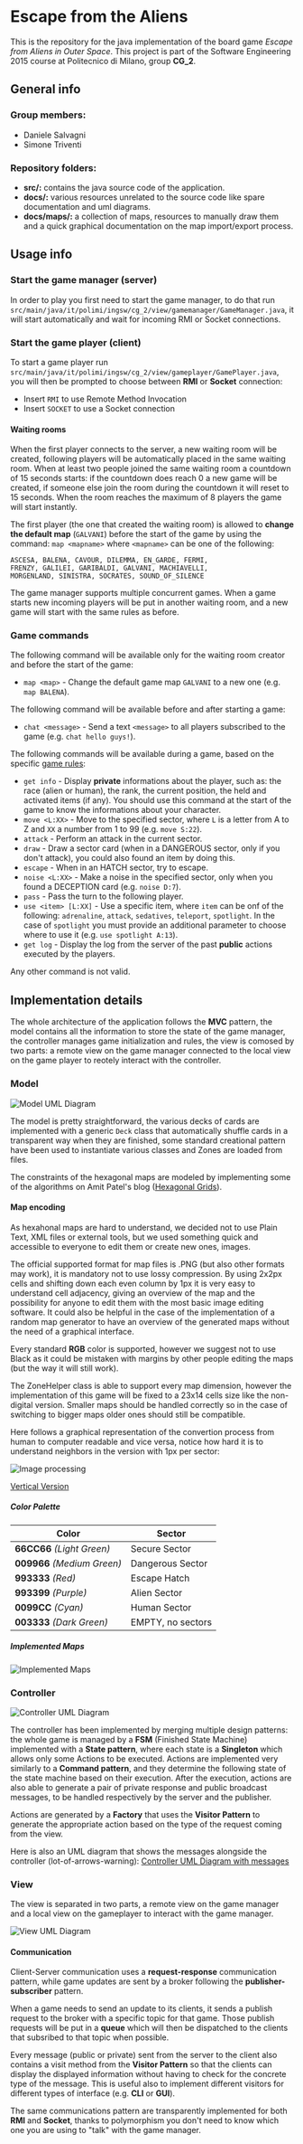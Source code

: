 # Escape from the Aliens #

This is the repository for the java implementation of the board game *Escape from Aliens in Outer Space*. This project is part of the Software Engineering 2015 course at Politecnico di Milano, group **CG_2**.

## General info ##

### Group members: ###

* Daniele Salvagni
* Simone Triventi


### Repository folders: ###

* **src/:** contains the java source code of the application.
* **docs/:** various resources unrelated to the source code like spare documentation and uml diagrams. 
* **docs/maps/:** a collection of maps, resources to manually draw them and a quick graphical documentation on the map import/export process.

## Usage info ##

### Start the game manager (server) ###

 In order to play you first need to start the game manager, to do that run `src/main/java/it/polimi/ingsw/cg_2/view/gamemanager/GameManager.java`, it will start automatically and wait for incoming RMI or Socket connections.

### Start the game player (client) ###

To start a game player run `src/main/java/it/polimi/ingsw/cg_2/view/gameplayer/GamePlayer.java`, you will then be prompted to choose between **RMI** or **Socket** connection:

* Insert `RMI` to use Remote Method Invocation
* Insert `SOCKET` to use a Socket connection

#### Waiting rooms ####

When the first player connects to the server, a new waiting room will be created, following players will be automatically placed in the same waiting room. When at least two people joined the same waiting room a countdown of 15 seconds starts: if the countdown does reach 0 a new game will be created, if someone else join the room during the countdown it will reset to 15 seconds. When the room reaches the maximum of 8 players the game will start instantly.

The first player (the one that created the waiting room) is allowed to **change the default map** (`GALVANI`) before the start of the game by using the command: `map <mapname>` where `<mapname>` can be one of the following:

    ASCESA, BALENA, CAVOUR, DILEMMA, EN_GARDE, FERMI,
    FRENZY, GALILEI, GARIBALDI, GALVANI, MACHIAVELLI,
    MORGENLAND, SINISTRA, SOCRATES, SOUND_OF_SILENCE

The game manager supports multiple concurrent games. When a game starts new incoming players will be put in another waiting room, and a new game will start with the same rules as before.

### Game commands ###

The following command will be available only for the waiting room creator and before the start of the game:

* `map <map>` - Change the default game map `GALVANI` to a new one (e.g. `map BALENA`).

The following command will be available before and after starting a game:

* `chat <message>` - Send a text `<message>` to all players subscribed to the game (e.g. `chat hello guys!`).

The following commands will be available during a game, based on the specific [game rules](http://www.escapefromthealiensinouterspace.com/pdf/manuale_eng_black_divise.pdf):

* `get info` - Display **private** informations about the player, such as: the race (alien or human), the rank, the current position, the held and activated items (if any). You should use this command at the start of the game to know the informations about your character.
* `move <L:XX>` - Move to the specified sector, where `L` is a letter from A to Z and `XX` a number from 1 to 99 (e.g. `move S:22`).
* `attack` - Perform an attack in the current sector.
* `draw` - Draw a sector card (when in a DANGEROUS sector, only if you don't attack), you could also found an item by doing this.
* `escape` - When in an HATCH sector, try to escape.
* `noise <L:XX>` - Make a noise in the specified sector, only when you found a DECEPTION card (e.g. `noise D:7`).
* `pass` - Pass the turn to the following player.
* `use <item> [L:XX]` - Use a specific item, where `item` can be onf of the following: `adrenaline`, `attack`, `sedatives`, `teleport`, `spotlight`. In the case of `spotlight` you must provide an additional parameter to choose where to use it (e.g. `use spotlight A:13`).
* `get log` - Display the log from the server of the past **public** actions executed by the players.

Any other command is not valid.

## Implementation details ##

The whole architecture of the application follows the **MVC** pattern, the model contains all the information to store the state of the game manager, the controller manages game initialization and rules, the view is comosed by two parts: a remote view on the game manager connected to the local view on the game player to reotely interact with the controller.

### Model ###

![Model UML Diagram](http://i.imgur.com/YoMGxLn.png)

The model is pretty straightforward, the various decks of cards are implemented with a generic `Deck` class that automatically shuffle cards in a transparent way when they are finished, some standard creational pattern have been used to instantiate various classes and Zones are loaded from files.

The constraints of the hexagonal maps are modeled by implementing some of the algorithms on Amit Patel's blog ([Hexagonal Grids](http://www.redblobgames.com/grids/hexagons/)).

#### Map encoding ####

As hexahonal maps are hard to understand, we decided not to use Plain Text, XML files or external tools, but we used something quick and accessible to everyone to edit them or create new ones, images.

The official supported format for map files is .PNG (but also other formats may work), it is mandatory not to use lossy compression. By using 2x2px cells and shifting down each even column by 1px it is very easy to understand cell adjacency, giving an overview of the map and the possibility for anyone to edit them with the most basic image editing software. It could also be helpful in the case of the implementation of a random map generator to have an overview of the generated maps without the need of a graphical interface.

Every standard **RGB** color is supported, however we suggest not to use Black as it could be mistaken with margins by other people editing the maps (but the way it will still work).

The ZoneHelper class is able to support every map dimension, however the implementation of this game will be fixed to a 23x14 cells size like the non-digital version. Smaller maps should be handled correctly so in the case of switching to bigger maps older ones should still be compatible.

Here follows a graphical representation of the convertion process from human to computer readable and vice versa, notice how hard it is to understand neighbors in the version with 1px per sector:

![Image processing](http://i.imgur.com/INfo0dU.png)

[Vertical Version](http://i.imgur.com/lYzt2cx.png)

##### Color Palette #####

| Color         | Sector                             |
| ------------- | ---------------------------------- |
| **66CC66** *(Light Green)*    | Secure Sector      |
| **009966** *(Medium Green)*   | Dangerous Sector   |
| **993333** *(Red)*            | Escape Hatch       |
| **993399** *(Purple)*         | Alien Sector       |
| **0099CC** *(Cyan)*           | Human Sector       |
| **003333** *(Dark Green)*     | EMPTY, no sectors  |

##### Implemented Maps #####

![Implemented Maps](http://i.imgur.com/bFsiQvH.png)

### Controller ###

![Controller UML Diagram](http://i.imgur.com/d3xW5Fe.png)

The controller has been implemented by merging multiple design patterns: the whole game is managed by a **FSM** (Finished State Machine) implemented with a **State pattern**, where each state is a **Singleton** which allows only some Actions to be executed. Actions are implemented very similarly to a **Command pattern**, and they determine the following state of the state machine based on their execution. After the execution, actions are also able to generate a pair of private response and public broadcast messages, to be handled respectively by the server and the publisher.

Actions are generated by a **Factory** that uses the **Visitor Pattern** to generate the appropriate action based on the type of the request coming from the view.

Here is also an UML diagram that shows the messages alongside the controller (lot-of-arrows-warning): [Controller UML Diagram with messages](http://i.imgur.com/uvyq3rl.png)

### View ###

The view is separated in two parts, a remote view on the game manager and a local view on the gameplayer to interact with the game manager.

![View UML Diagram](http://i.imgur.com/1WTvy3q.png)

#### Communication ####

Client-Server communication uses a **request-response** communication pattern, while game updates are sent by a broker following the **publisher-subscriber** pattern.

When a game needs to send an update to its clients, it sends a publish request to the broker with a specific topic for that game. Those publish requests will be put in a **queue** which will then be dispatched to the clients that subsribed to that topic when possible.

Every message (public or private) sent from the server to the client also contains a visit method from the **Visitor Pattern** so that the clients can display the displayed information without having to check for the concrete type of the message. This is useful also to implement different visitors for different types of interface (e.g. **CLI** or **GUI**).

The same communications pattern are transparently implemented for both **RMI** and **Socket**, thanks to polymorphism you don't need to know which one you are using to "talk" with the game manager.
